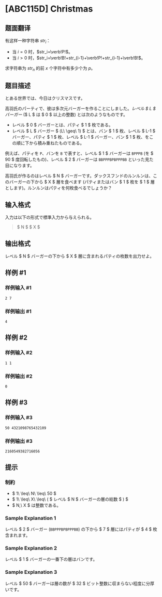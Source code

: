 # [ABC115D] Christmas

## 题面翻译

有这样一种字符串 $str_i$：

- 当 $i=0$ 时，$str_i=\verb!P!$。
- 当 $i>0$ 时，$str_i=\verb!B!+str_{i-1}+\verb!P!+str_{i-1}+\verb!B!$。

求字符串为 $str_n$ 的前 $x$ 个字符中有多少个为 $p$。

## 题目描述

[problemUrl]: https://atcoder.jp/contests/abc115/tasks/abc115_d

とある世界では、今日はクリスマスです。

高羽氏のパーティで、彼は多次元バーガーを作ることにしました。*レベル $ L $ バーガー* ($ L $ は $ 0 $ 以上の整数) とは次のようなものです。

- レベル $ 0 $ バーガーとは、パティ $ 1 $ 枚である。
- レベル $ L $ バーガー $ (L\ \geq\ 1) $ とは、バン $ 1 $ 枚、レベル $ L-1 $ バーガー、パティ $ 1 $ 枚、レベル $ L-1 $ バーガー、バン $ 1 $ 枚、をこの順に下から積み重ねたものである。

例えば、パティを `P`、バンを `B` で表すと、レベル $ 1 $ バーガーは `BPPPB` (を $ 90 $ 度回転したもの)、レベル $ 2 $ バーガーは `BBPPPBPBPPPBB` といった見た目になります。

高羽氏が作るのはレベル $ N $ バーガーです。ダックスフンドのルンルンは、このバーガーの下から $ X $ 層を食べます (パティまたはバン $ 1 $ 枚を $ 1 $ 層とします)。ルンルンはパティを何枚食べるでしょうか？

## 输入格式

入力は以下の形式で標準入力から与えられる。

> $ N $ $ X $

## 输出格式

レベル $ N $ バーガーの下から $ X $ 層に含まれるパティの枚数を出力せよ。

## 样例 #1

### 样例输入 #1

```
2 7
```

### 样例输出 #1

```
4
```

## 样例 #2

### 样例输入 #2

```
1 1
```

### 样例输出 #2

```
0
```

## 样例 #3

### 样例输入 #3

```
50 4321098765432109
```

### 样例输出 #3

```
2160549382716056
```

## 提示

### 制約

- $ 1\ \leq\ N\ \leq\ 50 $
- $ 1\ \leq\ X\ \leq\ ( $ レベル $ N $ バーガーの層の総数 $ ) $
- $ N,\ X $ は整数である。

### Sample Explanation 1

レベル $ 2 $ バーガー (`BBPPPBPBPPPBB`) の下から $ 7 $ 層にはパティが $ 4 $ 枚含まれます。

### Sample Explanation 2

レベル $ 1 $ バーガーの一番下の層はバンです。

### Sample Explanation 3

レベル $ 50 $ バーガーは層の数が $ 32 $ ビット整数に収まらない程度に分厚いです。